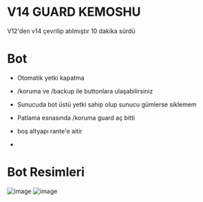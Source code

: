 # V14 GUARD KEMOSHU

V12'den v14 çevrilip atılmıştır 10 dakika sürdü

# Bot

- Otomatik yetki kapatma
- /koruma ve /backup ile buttonlara ulaşabilirsiniz
- Sunucuda bot üstü yetki sahip olup sunucu gümlerse siklemem
- Patlama esnasında /koruma guard aç bitti

- boş altyapı rante'e aitir
- 
# Bot Resimleri

![image](https://cdn.discordapp.com/attachments/1176093205180198945/1188243697658232922/image.png?ex=6599d12e&is=65875c2e&hm=dbac9180801c81965ca8f5611a983d3dc62f128869124df2dd8eb0857b5c49c7&)
![image](https://cdn.discordapp.com/attachments/1176093205180198945/1188243735956439050/image.png?ex=6599d137&is=65875c37&hm=62c9fff092ef5205a546da3a6a47a6fe04646c5fa61c06f0a0584ad700c3401b&)


